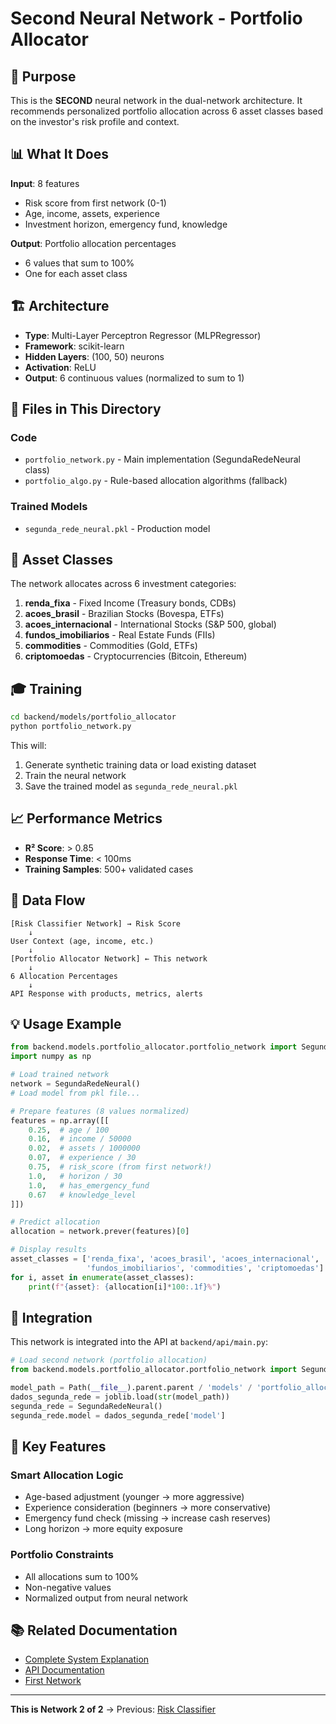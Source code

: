 # Second Neural Network - Portfolio Allocator

## 🎯 Purpose

This is the **SECOND** neural network in the dual-network architecture.
It recommends personalized portfolio allocation across 6 asset classes based on the investor's risk profile and context.

## 📊 What It Does

**Input**: 8 features
- Risk score from first network (0-1)
- Age, income, assets, experience
- Investment horizon, emergency fund, knowledge

**Output**: Portfolio allocation percentages
- 6 values that sum to 100%
- One for each asset class

## 🏗️ Architecture

- **Type**: Multi-Layer Perceptron Regressor (MLPRegressor)
- **Framework**: scikit-learn
- **Hidden Layers**: (100, 50) neurons
- **Activation**: ReLU
- **Output**: 6 continuous values (normalized to sum to 1)

## 📁 Files in This Directory

### Code
- `portfolio_network.py` - Main implementation (SegundaRedeNeural class)
- `portfolio_algo.py` - Rule-based allocation algorithms (fallback)

### Trained Models
- `segunda_rede_neural.pkl` - Production model

## 🎯 Asset Classes

The network allocates across 6 investment categories:

1. **renda_fixa** - Fixed Income (Treasury bonds, CDBs)
2. **acoes_brasil** - Brazilian Stocks (Bovespa, ETFs)
3. **acoes_internacional** - International Stocks (S&P 500, global)
4. **fundos_imobiliarios** - Real Estate Funds (FIIs)
5. **commodities** - Commodities (Gold, ETFs)
6. **criptomoedas** - Cryptocurrencies (Bitcoin, Ethereum)

## 🎓 Training

```bash
cd backend/models/portfolio_allocator
python portfolio_network.py
```

This will:
1. Generate synthetic training data or load existing dataset
2. Train the neural network
3. Save the trained model as `segunda_rede_neural.pkl`

## 📈 Performance Metrics

- **R² Score**: > 0.85
- **Response Time**: < 100ms
- **Training Samples**: 500+ validated cases

## 🔄 Data Flow

```
[Risk Classifier Network] → Risk Score
    ↓
User Context (age, income, etc.)
    ↓
[Portfolio Allocator Network] ← This network
    ↓
6 Allocation Percentages
    ↓
API Response with products, metrics, alerts
```

## 💡 Usage Example

```python
from backend.models.portfolio_allocator.portfolio_network import SegundaRedeNeural
import numpy as np

# Load trained network
network = SegundaRedeNeural()
# Load model from pkl file...

# Prepare features (8 values normalized)
features = np.array([[
    0.25,  # age / 100
    0.16,  # income / 50000
    0.02,  # assets / 1000000
    0.07,  # experience / 30
    0.75,  # risk_score (from first network!)
    1.0,   # horizon / 30
    1.0,   # has_emergency_fund
    0.67   # knowledge_level
]])

# Predict allocation
allocation = network.prever(features)[0]

# Display results
asset_classes = ['renda_fixa', 'acoes_brasil', 'acoes_internacional',
                 'fundos_imobiliarios', 'commodities', 'criptomoedas']
for i, asset in enumerate(asset_classes):
    print(f"{asset}: {allocation[i]*100:.1f}%")
```

## 🔗 Integration

This network is integrated into the API at `backend/api/main.py`:

```python
# Load second network (portfolio allocation)
from backend.models.portfolio_allocator.portfolio_network import SegundaRedeNeural

model_path = Path(__file__).parent.parent / 'models' / 'portfolio_allocator' / 'segunda_rede_neural.pkl'
dados_segunda_rede = joblib.load(str(model_path))
segunda_rede = SegundaRedeNeural()
segunda_rede.model = dados_segunda_rede['model']
```

## 🎨 Key Features

### Smart Allocation Logic
- Age-based adjustment (younger → more aggressive)
- Experience consideration (beginners → more conservative)
- Emergency fund check (missing → increase cash reserves)
- Long horizon → more equity exposure

### Portfolio Constraints
- All allocations sum to 100%
- Non-negative values
- Normalized output from neural network

## 📚 Related Documentation

- [Complete System Explanation](../../../docs/markdown/complete_system_explanation.md)
- [API Documentation](../../api/README.md)
- [First Network](../risk_classifier/README.md)

---

**This is Network 2 of 2** → Previous: [Risk Classifier](../risk_classifier/)
